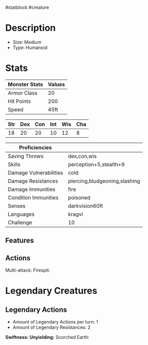#statblock #creature
# Description
- Size: Medium
- Type: Humanoid



# Stats
| Monster Stats | Values |
| ------------- | ------ |
| Armor Class   | 20     |
| Hit Points    | 200    |
| Speed         | 45ft   | 

| Str | Dex | Con | Int | Wis | Cha |
| --- | --- | --- | --- | --- | --- |
| 18  | 20  | 20  | 10  | 12  | 8   | 

| Proficiencies          |                               |
| ---------------------- | ----------------------------- |
| Saving Throws          | dex,con,wis                   |
| Skills                 | perception+5,stealth+9        |
| Damage Vulnerabilities | cold                          |
| Damage Resistances     | piercing,bludgeoning,slashing |
| Damage Immunities      | fire                          |
| Condition Immunities   | poisoned                      |
| Senses                 | darkvision60ft                |
| Languages              | kragvi                        |
| Challenge              | 10                            | 

## Features


## Actions
Multi-attack:
Firespit:


# Legendary Creatures
## Legendary Actions
- Amount of Legendary Actions per turn: 1
- Amount of Legendary Resistances: 2

**Swiftness:**
**Unyielding:**
Scorched Earth:
